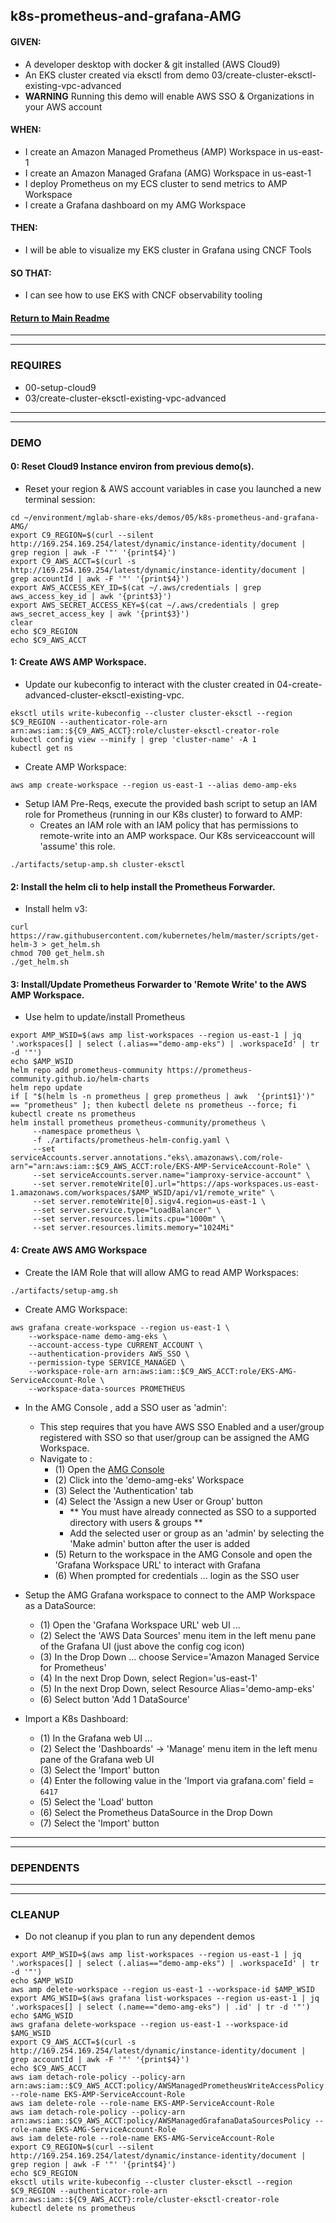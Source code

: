 ## k8s-prometheus-and-grafana-AMG

#### GIVEN:
  - A developer desktop with docker & git installed (AWS Cloud9)
  - An EKS cluster created via eksctl from demo 03/create-cluster-eksctl-existing-vpc-advanced
  - **WARNING** Running this demo will enable AWS SSO & Organizations in your AWS account

#### WHEN:
  - I create an Amazon Managed Prometheus (AMP) Workspace in us-east-1
  - I create an Amazon Managed Grafana (AMG) Workspace in us-east-1
  - I deploy Prometheus on my ECS cluster to send metrics to AMP Workspace
  - I create a Grafana dashboard on my AMG Workspace

#### THEN:
  - I will be able to visualize my EKS cluster in Grafana using CNCF Tools

#### SO THAT:
  - I can see how to use EKS with CNCF observability tooling

#### [Return to Main Readme](https://github.com/virtmerlin/mglab-share-eks#demos)

---------------------------------------------------------------
---------------------------------------------------------------
### REQUIRES
- 00-setup-cloud9
- 03/create-cluster-eksctl-existing-vpc-advanced

---------------------------------------------------------------
---------------------------------------------------------------
### DEMO

#### 0: Reset Cloud9 Instance environ from previous demo(s).
- Reset your region & AWS account variables in case you launched a new terminal session:
```
cd ~/environment/mglab-share-eks/demos/05/k8s-prometheus-and-grafana-AMG/
export C9_REGION=$(curl --silent http://169.254.169.254/latest/dynamic/instance-identity/document |  grep region | awk -F '"' '{print$4}')
export C9_AWS_ACCT=$(curl -s http://169.254.169.254/latest/dynamic/instance-identity/document | grep accountId | awk -F '"' '{print$4}')
export AWS_ACCESS_KEY_ID=$(cat ~/.aws/credentials | grep aws_access_key_id | awk '{print$3}')
export AWS_SECRET_ACCESS_KEY=$(cat ~/.aws/credentials | grep aws_secret_access_key | awk '{print$3}')
clear
echo $C9_REGION
echo $C9_AWS_ACCT
```

#### 1: Create AWS AMP Workspace.
- Update our kubeconfig to interact with the cluster created in 04-create-advanced-cluster-eksctl-existing-vpc.
```
eksctl utils write-kubeconfig --cluster cluster-eksctl --region $C9_REGION --authenticator-role-arn arn:aws:iam::${C9_AWS_ACCT}:role/cluster-eksctl-creator-role
kubectl config view --minify | grep 'cluster-name' -A 1
kubectl get ns
```
- Create AMP Workspace:
```
aws amp create-workspace --region us-east-1 --alias demo-amp-eks
```
- Setup IAM Pre-Reqs, execute the provided bash script to setup an IAM role for Prometheus (running in our K8s cluster) to forward to AMP:
  - Creates an IAM role with an IAM policy that has permissions to remote-write into an AMP workspace.  Our K8s serviceaccount will 'assume' this role.
```
./artifacts/setup-amp.sh cluster-eksctl
```

#### 2: Install the helm cli to help install the Prometheus Forwarder.
- Install helm v3:
```
curl https://raw.githubusercontent.com/kubernetes/helm/master/scripts/get-helm-3 > get_helm.sh
chmod 700 get_helm.sh
./get_helm.sh
```

#### 3: Install/Update Prometheus Forwarder to 'Remote Write' to the AWS AMP Workspace.
- Use helm to update/install Prometheus
```
export AMP_WSID=$(aws amp list-workspaces --region us-east-1 | jq '.workspaces[] | select (.alias=="demo-amp-eks") | .workspaceId' | tr -d '"')
echo $AMP_WSID
helm repo add prometheus-community https://prometheus-community.github.io/helm-charts
helm repo update
if [ "$(helm ls -n prometheus | grep prometheus | awk  '{print$1}')" == "prometheus" ]; then kubectl delete ns prometheus --force; fi
kubectl create ns prometheus
helm install prometheus prometheus-community/prometheus \
     --namespace prometheus \
     -f ./artifacts/prometheus-helm-config.yaml \
     --set serviceAccounts.server.annotations."eks\.amazonaws\.com/role-arn"="arn:aws:iam::$C9_AWS_ACCT:role/EKS-AMP-ServiceAccount-Role" \
     --set serviceAccounts.server.name="iamproxy-service-account" \
     --set server.remoteWrite[0].url="https://aps-workspaces.us-east-1.amazonaws.com/workspaces/$AMP_WSID/api/v1/remote_write" \
     --set server.remoteWrite[0].sigv4.region=us-east-1 \
     --set server.service.type="LoadBalancer" \
     --set server.resources.limits.cpu="1000m" \
     --set server.resources.limits.memory="1024Mi"
```

#### 4: Create AWS AMG Workspace
- Create the IAM Role that will allow AMG to read AMP Workspaces:
```
./artifacts/setup-amg.sh
```

- Create AMG Workspace:
```
aws grafana create-workspace --region us-east-1 \
    --workspace-name demo-amg-eks \
    --account-access-type CURRENT_ACCOUNT \
    --authentication-providers AWS_SSO \
    --permission-type SERVICE_MANAGED \
    --workspace-role-arn arn:aws:iam::$C9_AWS_ACCT:role/EKS-AMG-ServiceAccount-Role \
    --workspace-data-sources PROMETHEUS
```

- In the AMG Console , add a SSO user as 'admin':
  - This step requires that you have AWS SSO Enabled and a user/group registered with SSO so that user/group can be assigned the AMG Workspace.
  - Navigate to :
    - (1) Open the [AMG Console](https://console.aws.amazon.com/grafana/home?region=us-east-1#/workspaces)
    - (2) Click into the 'demo-amg-eks' Workspace
    - (3) Select the 'Authentication' tab
    - (4) Select the 'Assign a new User or Group' button
      - ** You must have already connected as SSO to a supported directory with users & groups **
      - Add the selected user or group as an 'admin' by selecting the 'Make admin' button after the user is added
    - (5) Return to the workspace in the AMG Console and open the 'Grafana Workspace URL' to interact with Grafana
    - (6) When prompted for credentials ... login as the SSO user

- Setup the AMG Grafana workspace to connect to the AMP Workspace as a DataSource:
    - (1) Open the 'Grafana Workspace URL' web UI ...
    - (2) Select the 'AWS Data Sources' menu item in the left menu pane of the Grafana UI (just above the config cog icon)
    - (3) In the Drop Down ... choose Service='Amazon Managed Service for Prometheus'
    - (4) In the next Drop Down, select Region='us-east-1'
    - (5) In the next Drop Down, select Resource Alias='demo-amp-eks'
    - (6) Select button 'Add 1 DataSource'

- Import a K8s Dashboard:
    - (1) In the Grafana web UI ...
    - (2) Select the 'Dashboards' -> 'Manage' menu item in the left menu pane of the Grafana web UI
    - (3) Select the 'Import' button
    - (4) Enter the following value in the 'Import via grafana.com' field = `6417`
    - (5) Select the 'Load' button
    - (6) Select the Prometheus DataSource in the Drop Down
    - (7) Select the 'Import' button

---------------------------------------------------------------
---------------------------------------------------------------
### DEPENDENTS

---------------------------------------------------------------
---------------------------------------------------------------
### CLEANUP
- Do not cleanup if you plan to run any dependent demos
```
export AMP_WSID=$(aws amp list-workspaces --region us-east-1 | jq '.workspaces[] | select (.alias=="demo-amp-eks") | .workspaceId' | tr -d '"')
echo $AMP_WSID
aws amp delete-workspace --region us-east-1 --workspace-id $AMP_WSID
export AMG_WSID=$(aws grafana list-workspaces --region us-east-1 | jq '.workspaces[] | select (.name=="demo-amg-eks") | .id' | tr -d '"')
echo $AMG_WSID
aws grafana delete-workspace --region us-east-1 --workspace-id $AMG_WSID
export C9_AWS_ACCT=$(curl -s http://169.254.169.254/latest/dynamic/instance-identity/document | grep accountId | awk -F '"' '{print$4}')
echo $C9_AWS_ACCT
aws iam detach-role-policy --policy-arn arn:aws:iam::$C9_AWS_ACCT:policy/AWSManagedPrometheusWriteAccessPolicy --role-name EKS-AMP-ServiceAccount-Role
aws iam delete-role --role-name EKS-AMP-ServiceAccount-Role
aws iam detach-role-policy --policy-arn arn:aws:iam::$C9_AWS_ACCT:policy/AWSManagedGrafanaDataSourcesPolicy --role-name EKS-AMG-ServiceAccount-Role
aws iam delete-role --role-name EKS-AMG-ServiceAccount-Role
export C9_REGION=$(curl --silent http://169.254.169.254/latest/dynamic/instance-identity/document |  grep region | awk -F '"' '{print$4}')
echo $C9_REGION
eksctl utils write-kubeconfig --cluster cluster-eksctl --region $C9_REGION --authenticator-role-arn arn:aws:iam::${C9_AWS_ACCT}:role/cluster-eksctl-creator-role
kubectl delete ns prometheus
```
